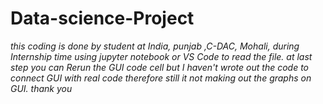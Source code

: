 # Data-science-Project
_this coding is done by student at India, punjab ,C-DAC, Mohali, during Internship time using jupyter notebook
 or VS Code to read the file.
at last step you can _Rerun_ the GUI code cell but I haven't wrote out the code to connect GUI with real code therefore still it not making out the graphs on GUI.
thank you_
